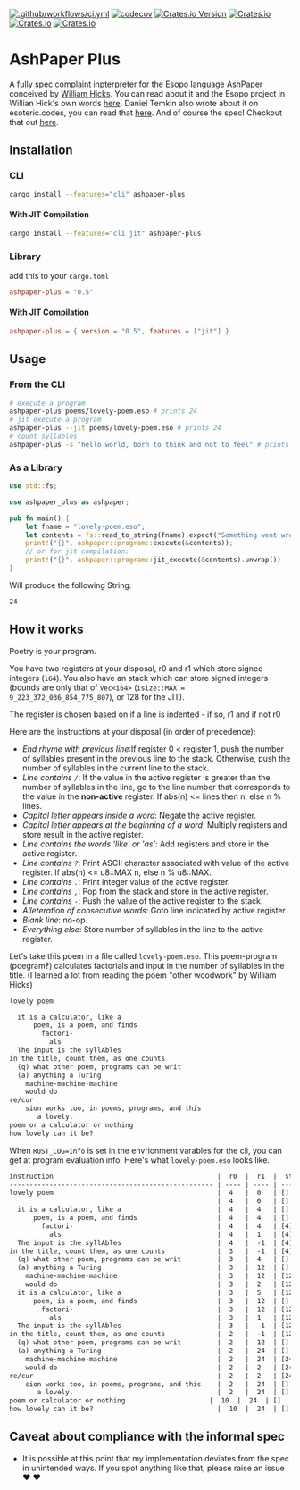 [![.github/workflows/ci.yml](https://github.com/BenjaminHinchliff/ashpaper/actions/workflows/ci.yml/badge.svg)](https://github.com/BenjaminHinchliff/ashpaper/actions/workflows/ci.yml)
[![codecov](https://codecov.io/gh/BenjaminHinchliff/ashpaper/branch/main/graph/badge.svg?token=SED7QMHHER)](https://codecov.io/gh/BenjaminHinchliff/ashpaper)
[![Crates.io Version](https://img.shields.io/crates/v/ashpaper-plus)](https://crates.io/crates/ashpaper-plus)
[![Crates.io](https://img.shields.io/crates/l/ashpaper-plus)](https://crates.io/crates/ashpaper-plus)
[![Crates.io](https://img.shields.io/crates/d/ashpaper-plus)](https://crates.io/crates/ashpaper-plus)
[![Crates.io](https://img.shields.io/docsrs/ashpaper-plus)](https://docs.rs/ashpaper-plus)

# AshPaper Plus
A fully spec complaint inpterpreter for the Esopo language AshPaper conceived by [William Hicks](https://github.com/wphicks). You can read about it and the Esopo project in Willian Hick's own words [here](https://wphicks.github.io/esopo/). Daniel Temkin also wrote about it on esoteric.codes, you can read that [here](https://esoteric.codes/blog/esopo-turing-complete-poetry). And of course the spec! Checkout that out [here](https://github.com/wphicks/Esopo/blob/master/AshPaper/informal_specs.txt).

## Installation

### CLI
```bash
cargo install --features="cli" ashpaper-plus
```

#### With JIT Compilation
```bash
cargo install --features="cli jit" ashpaper-plus
```

### Library
add this to your `cargo.toml`
```toml
ashpaper-plus = "0.5"
```

#### With JIT Compilation
```toml
ashpaper-plus = { version = "0.5", features = ["jit"] }
```

## Usage

### From the CLI
```bash
# execute a program
ashpaper-plus poems/lovely-poem.eso # prints 24
# jit execute a program
ashpaper-plus --jit poems/lovely-poem.eso # prints 24
# count syllables
ashpaper-plus -s "hello world, born to think and not to feel" # prints 10
```

### As a Library
```rust
use std::fs;

use ashpaper_plus as ashpaper;

pub fn main() {
    let fname = "lovely-poem.eso";
    let contents = fs::read_to_string(fname).expect("Something went wrong reading input file!");
    print!("{}", ashpaper::program::execute(&contents));
    // or for jit compilation:
    print!("{}", ashpaper::program::jit_execute(&contents).unwrap())
}
```

Will produce the following String:
```txt
24
```

## How it works

Poetry is your program.

You have two registers at your disposal, r0 and r1 which store signed integers (`i64`).
You also have an stack which can store signed integers (bounds are only that of `Vec<i64>` (`isize::MAX = 9_223_372_036_854_775_807`), or 128 for the JIT).

The register is chosen based on if a line is indented - if so, r1 and if not r0

Here are the instructions at your disposal (in order of precedence):
- *End rhyme with previous line*:If register 0 < register 1, push the number of
syllables present in the previous line to the stack. Otherwise, push the number of
syllables in the current line to the stack.
- *Line contains `/`*: If the value in the active register is greater than the number of syllables in the line, go to the line number that corresponds to the value in the **non-active** register. If abs(n) <= lines then n, else n % lines.
- *Capital letter appears inside a word*: Negate the active register.
- *Capital letter appears at the beginning of a word*: Multiply registers and store result in the active register.
- *Line contains the words 'like' or 'as'*: Add registers and store in the active register.
- *Line contains `?`*: Print ASCII character associated with value of the active register. If abs(n) <= u8::MAX n, else n % u8::MAX.
- *Line contains `.`*: Print integer value of the active register.
- *Line contains `,`*: Pop from the stack and store in the active register.
- *Line contains `-`*: Push the value of the active register to the stack.
- *Alleteration of consecutive words*: Goto line indicated by active register
- *Blank line*: no-op.
- *Everything else*: Store number of syllables in the line to the active register.


Let's take this poem in a file called `lovely-poem.eso`. This poem-program (poegram‽) calculates factorials and input in the number of syllables in the title. (I learned a lot from reading the poem "other woodwork" by William Hicks)
```txt
lovely poem

  it is a calculator, like a
      poem, is a poem, and finds
        factori-
          als
  The input is the syllAbles
in the title, count them, as one counts
  (q) what other poem, programs can be writ
  (a) anything a Turing
    machine-machine-machine
    would do
re/cur
    sion works too, in poems, programs, and this
       a lovely.
poem or a calculator or nothing
how lovely can it be?
```

When `RUST_LOG=info` is set in the envrionment varables for the cli, you can get at program evaluation info. Here's what `lovely-poem.eso` looks like.
```txt
instruction                                         |  r0  |  r1  |  stack
--------------------------------------------------- | ---- | ---- | -------
lovely poem                                         |  4   |  0   | []
                                                    |  4   |  0   | []
  it is a calculator, like a                        |  4   |  4   | []
      poem, is a poem, and finds                    |  4   |  4   | []
        factori-                                    |  4   |  4   | [4]
          als                                       |  4   |  1   | [4]
  The input is the syllAbles                        |  4   |  -1  | [4]
in the title, count them, as one counts             |  3   |  -1  | [4]
  (q) what other poem, programs can be writ         |  3   |  4   | []
  (a) anything a Turing                             |  3   |  12  | []
    machine-machine-machine                         |  3   |  12  | [12]
    would do                                        |  3   |  2   | [12]
  it is a calculator, like a                        |  3   |  5   | [12]
      poem, is a poem, and finds                    |  3   |  12  | []
        factori-                                    |  3   |  12  | [12]
          als                                       |  3   |  1   | [12]
  The input is the syllAbles                        |  3   |  -1  | [12]
in the title, count them, as one counts             |  2   |  -1  | [12]
  (q) what other poem, programs can be writ         |  2   |  12  | []
  (a) anything a Turing                             |  2   |  24  | []
    machine-machine-machine                         |  2   |  24  | [24]
    would do                                        |  2   |  2   | [24]
re/cur                                              |  2   |  2   | [24]
    sion works too, in poems, programs, and this    |  2   |  24  | []
       a lovely.                                    |  2   |  24  | []
poem or calculator or nothing                     |  10  |  24  | []
how lovely can it be?                               |  10  |  24  | []
```

## Caveat about compliance with the informal spec
- It is possible at this point that my implementation deviates from the spec in unintended ways. If you spot anything like that, please raise an issue :heart: :heart:
